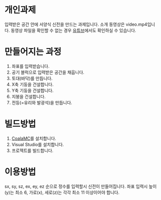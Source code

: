 # 개인과제
입력받은 공간 안에 서양식 신전을 만드는 과제입니다.
소개 동영상은 video.mp4입니다. 동영상 파일을 확인할 수 없는 경우 [유튜브](https://youtu.be/niebMRnZKTI)에서도 확인하실 수 있습니다.

# 만들어지는 과정
1. 좌표를 입력받습니다.
1. 공기 블럭으로 입력받은 공간을 채웁니다.
1. 토대(바닥)를 만듭니다.
1. X축 기둥을 건설합니다.
1. Y축 기둥을 건설합니다.
1. 지붕을 건설합니다.
1. 전등(=유리와 발광석)을 만듭니다.

# 빌드방법
1. [CoalaMC](https://github.com/coalasw/CoalaMC)를 설치합니다.
1. Visual Studio를 설치합니다.
1. 프로젝트를 빌드합니다.

# 이용방법
sx, sy, sz, ex, ey, ez 순으로 정수를 입력할시 신전이 만들어집니다.
좌표 입력시 높이(y)는 최소 6, 가로(x), 세로(z)는 각각 최소 11 이상이어야 합니다.